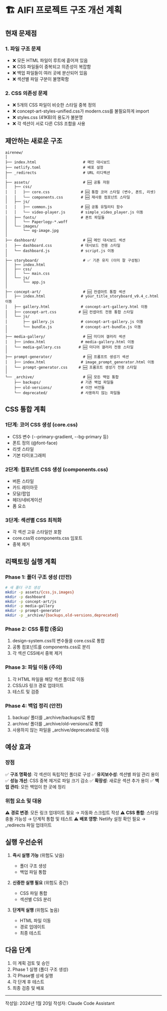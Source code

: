 # 🏗️ AIFI 프로젝트 구조 개선 계획

## 현재 문제점

### 1. 파일 구조 문제
- ❌ 모든 HTML 파일이 루트에 흩어져 있음
- ❌ CSS 파일들이 중복되고 의존성이 복잡함
- ❌ 백업 파일들이 여러 곳에 분산되어 있음
- ❌ 섹션별 파일 구분이 불명확함

### 2. CSS 의존성 문제
- ❌ 5개의 CSS 파일이 비슷한 스타일 중복 정의
- ❌ concept-art-styles-unified.css가 modern.css를 불필요하게 import
- ❌ styles.css (41KB)의 용도가 불분명
- ❌ 각 섹션이 서로 다른 CSS 조합을 사용

## 제안하는 새로운 구조

```
airenew/
│
├── index.html                     # 메인 대시보드
├── netlify.toml                   # 배포 설정
├── _redirects                     # URL 리디렉션
│
├── assets/                        # 🆕 공통 자원
│   ├── css/
│   │   ├── core.css              # 🆕 통합 코어 스타일 (변수, 폰트, 리셋)
│   │   └── components.css        # 🆕 재사용 컴포넌트 스타일
│   ├── js/
│   │   ├── common.js             # 🆕 공통 유틸리티 함수
│   │   └── video-player.js       # simple_video_player.js 이동
│   ├── fonts/                    # 폰트 파일들
│   │   └── Paperlogy-*.woff
│   └── images/
│       └── og-image.jpg
│
├── dashboard/                     # 🆕 메인 대시보드 섹션
│   ├── dashboard.css             # 대시보드 전용 스타일
│   └── dashboard.js              # script.js 이동
│
├── storyboard/                    # ✅ 기존 유지 (이미 잘 구성됨)
│   ├── index.html
│   ├── css/
│   │   └── main.css
│   └── js/
│       └── app.js
│
├── concept-art/                   # 🆕 컨셉아트 통합 섹션
│   ├── index.html                # your_title_storyboard_v9.4_c.html 이동
│   ├── gallery.html              # concept-art-gallery.html 이동
│   ├── concept-art.css          # 🆕 컨셉아트 전용 통합 스타일
│   └── js/
│       ├── gallery.js            # concept-art-gallery.js 이동
│       └── bundle.js             # concept-art-bundle.js 이동
│
├── media-gallery/                 # 🆕 미디어 갤러리 섹션
│   ├── index.html                # media-gallery.html 이동
│   └── media-gallery.css        # 🆕 미디어 갤러리 전용 스타일
│
├── prompt-generator/              # 🆕 프롬프트 생성기 섹션
│   ├── index.html                # image_prompt_generator.html 이동
│   └── prompt-generator.css     # 🆕 프롬프트 생성기 전용 스타일
│
└── _archive/                      # 🆕 모든 백업 통합
    ├── backups/                  # 기존 백업 파일들
    ├── old-versions/             # 이전 버전들
    └── deprecated/               # 사용하지 않는 파일들
```

## CSS 통합 계획

### 1단계: 코어 CSS 생성 (core.css)
- CSS 변수 (--primary-gradient, --bg-primary 등)
- 폰트 정의 (@font-face)
- 리셋 스타일
- 기본 타이포그래피

### 2단계: 컴포넌트 CSS 생성 (components.css)
- 버튼 스타일
- 카드 레이아웃
- 모달/팝업
- 헤더/네비게이션
- 폼 요소

### 3단계: 섹션별 CSS 최적화
- 각 섹션 고유 스타일만 포함
- core.css와 components.css 임포트
- 중복 제거

## 리팩토링 실행 계획

### Phase 1: 폴더 구조 생성 (안전)
```bash
# 새 폴더 구조 생성
mkdir -p assets/{css,js,images}
mkdir -p dashboard
mkdir -p concept-art/js
mkdir -p media-gallery
mkdir -p prompt-generator
mkdir -p _archive/{backups,old-versions,deprecated}
```

### Phase 2: CSS 통합 (중요)
1. design-system.css의 변수들을 core.css로 통합
2. 공통 컴포넌트를 components.css로 분리
3. 각 섹션 CSS에서 중복 제거

### Phase 3: 파일 이동 (주의)
1. 각 HTML 파일을 해당 섹션 폴더로 이동
2. CSS/JS 링크 경로 업데이트
3. 테스트 및 검증

### Phase 4: 백업 정리 (안전)
1. backup/ 폴더를 _archive/backups/로 통합
2. archive/ 폴더를 _archive/old-versions/로 통합
3. 사용하지 않는 파일을 _archive/deprecated/로 이동

## 예상 효과

### 장점
✅ **구조 명확성**: 각 섹션이 독립적인 폴더로 구성
✅ **유지보수성**: 섹션별 파일 관리 용이
✅ **성능 개선**: CSS 중복 제거로 파일 크기 감소
✅ **확장성**: 새로운 섹션 추가 용이
✅ **백업 관리**: 모든 백업이 한 곳에 정리

### 위험 요소 및 대응
⚠️ **경로 변경**: 모든 링크 업데이트 필요 → 자동화 스크립트 작성
⚠️ **CSS 통합**: 스타일 충돌 가능성 → 단계적 통합 및 테스트
⚠️ **배포 영향**: Netlify 설정 확인 필요 → _redirects 파일 업데이트

## 실행 우선순위

1. **즉시 실행 가능** (위험도 낮음)
   - 폴더 구조 생성
   - 백업 파일 통합
   
2. **신중한 실행 필요** (위험도 중간)
   - CSS 파일 통합
   - 섹션별 CSS 분리
   
3. **단계적 실행** (위험도 높음)
   - HTML 파일 이동
   - 경로 업데이트
   - 최종 테스트

## 다음 단계

1. 이 계획 검토 및 승인
2. Phase 1 실행 (폴더 구조 생성)
3. 각 Phase별 상세 실행
4. 각 단계 후 테스트
5. 최종 검증 및 배포

---

작성일: 2024년 1월 20일
작성자: Claude Code Assistant